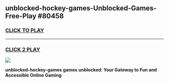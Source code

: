 
## unblocked-hockey-games-Unblocked-Games-Free-Play #80458
<h3>
<a href="https://us.freeplayer.one?title=unblocked-hockey-games&ref=9M">CLICK TO PLAY</a></h3>
<hr>

<h3>
<a href="https://us.freeplayer.one?title=unblocked-hockey-games&ref=9M">CLICK 2 PLAY</a>
  
</h3>

<a href="https://us.freeplayer.one?title=unblocked-hockey-games&ref=9M"><img src="https://clearcache.store/games.png"></a>


**unblocked-hockey-games games unblocked: Your Gateway to Fun and Accessible Online Gaming**
